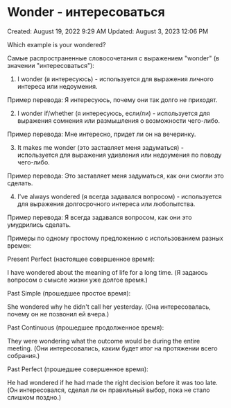 # Wonder - интересоваться

Created: August 19, 2022 9:29 AM
Updated: August 3, 2023 12:06 PM

Which example is your wondered?

Самые распространенные словосочетания с выражением "wonder" (в значении "интересоваться"):

1. I wonder (я интересуюсь) - используется для выражения личного интереса или недоумения.

Пример перевода: Я интересуюсь, почему они так долго не приходят.

2. I wonder if/whether (я интересуюсь, если/ли) - используется для выражения сомнения или размышления о возможности чего-либо.

Пример перевода: Мне интересно, придет ли он на вечеринку.

3. It makes me wonder (это заставляет меня задуматься) - используется для выражения удивления или недоумения по поводу чего-либо.

Пример перевода: Это заставляет меня задуматься, как они смогли это сделать.

4. I've always wondered (я всегда задавался вопросом) - используется для выражения долгосрочного интереса или любопытства.

Пример перевода: Я всегда задавался вопросом, как они это умудрились сделать.

Примеры по одному простому предложению с использованием разных времен:

Present Perfect (настоящее совершенное время):

I have wondered about the meaning of life for a long time. (Я задаюсь вопросом о смысле жизни уже долгое время.)

Past Simple (прошедшее простое время):

She wondered why he didn't call her yesterday. (Она интересовалась, почему он не позвонил ей вчера.)

Past Continuous (прошедшее продолженное время):

They were wondering what the outcome would be during the entire meeting. (Они интересовались, каким будет итог на протяжении всего собрания.)

Past Perfect (прошедшее совершенное время):

He had wondered if he had made the right decision before it was too late. (Он интересовался, сделал ли он правильный выбор, пока не стало слишком поздно.)